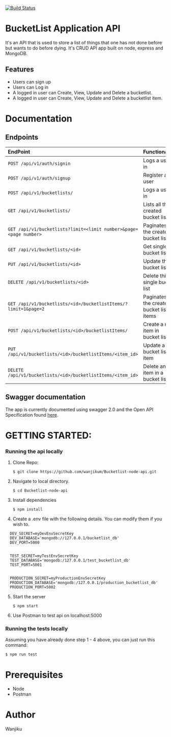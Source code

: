 [![Build Status](https://travis-ci.org/travis-ci/travis-web.svg?branch=master)](https://travis-ci.org/travis-ci/travis-web)

# BucketList Application API

It's an API that is used to store a list of things that one has not done before but wants to do before dying. It's CRUD API app built on node, express and MongoDB.

## Features

- Users can sign up
- Users can Log in
- A logged in user can Create, View, Update and Delete a bucketlist.
- A logged in user can Create, View, Update and Delete a bucketlist item.

# Documentation

## Endpoints

| EndPoint                                                          | Functionality                                |
| :---------------------------------------------------------------- | :------------------------------------------- |
| `POST /api/v1/auth/signin`                                        | Logs a user in                               |
| `POST /api/v1/auth/signup`                                        | Register a user                              |
| `POST /api/v1/bucketlists/`                                       | Logs a user in                               |
| `GET /api/v1/bucketlists/`                                        | Lists all the created bucket lists           |
| `GET /api/v1/bucketlists?limit=<limit number>&page=<page number>` | Paginates all the created bucket lists       |
| `GET /api/v1/bucketlists/<id>`                                    | Get single bucket list                       |
| `PUT /api/v1/bucketlists/<id>`                                    | Update this bucket list                      |
| `DELETE /api/v1/bucketlists/<id>`                                 | Delete this single bucket list               |
| `GET /api/v1/bucketlists/<id>/bucketlistItems/?limit=1&page=2`    | Paginates all the created bucket lists items |
| `POST /api/v1/bucketlists/<id>/bucketlistItems/`                  | Create a new item in bucket list             |
| `PUT /api/v1/bucketlists/<id>/bucketlistItems/<item_id>`          | Update a bucket list item                    |
| `DELETE /api/v1/bucketlists/<id>/bucketlistItems/<item_id>`       | Delete an item in a bucket list              |

## Swagger documentation

The app is currently documented using swagger 2.0 and the Open API Specification found [here](https://www.google.com).

# GETTING STARTED:

### Running the api locally

1. Clone Repo:

   ```
   $ git clone https://github.com/wanjikum/Bucketlist-node-api.git
   ```

2. Navigate to local directory.

   ```
   $ cd Bucketlist-node-api
   ```

3. Install dependencies

   ```
   $ npm install
   ```

4. Create a .env file with the following details. You can modify them if you wish to.

```
  DEV_SECRET=myDevEnvSecretKey
  DEV_DATABASE='mongodb://127.0.0.1/bucketlist_db'
  DEV_PORT=5000


  TEST_SECRET=myTestEnvSecretKey
  TEST_DATABASE='mongodb:/127.0.0.1/test_bucketlist_db'
  TEST_PORT=5001


  PRODUCTION_SECRET=myProductionEnvSecretKey
  PRODUCTION_DATABASE='mongodb:/127.0.0.1/production_bucketlist_db'
  PRODUCTION_PORT=5002
```

5. Start the server

   ```
   $ npm start
   ```

6. Use Postman to test api on localhost:5000

### Running the tests locally

Assuming you have already done step 1 - 4 above, you can just run this command:

```
$ npm run test
```

# Prerequisites

- Node
- Postman

# Author

Wanjiku
